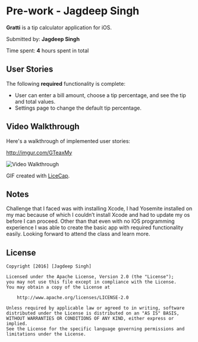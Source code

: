 # Pre-work - Jagdeep Singh
**Gratti** is a tip calculator application for iOS.

Submitted by: **Jagdeep Singh**

Time spent: **4** hours spent in total

## User Stories

The following **required** functionality is complete:

* User can enter a bill amount, choose a tip percentage, and see the tip and total values.
* Settings page to change the default tip percentage.

## Video Walkthrough 

Here's a walkthrough of implemented user stories:

http://imgur.com/GTeaxMy

<img src=“http://i.imgur.com/GTeaxMy.gif?1” title='Video Walkthrough' width='' alt='Video Walkthrough' />


GIF created with [LiceCap](http://www.cockos.com/licecap/).

## Notes

Challenge that I faced was with installing Xcode, I had Yosemite installed on my mac because of which I couldn’t install Xcode and had to update my os before I can proceed. Other than that even with no IOS programming experience I was able to create the basic app with required functionality easily. Looking forward to attend the class and learn more. 

## License

    Copyright [2016] [Jagdeep Singh]

    Licensed under the Apache License, Version 2.0 (the "License");
    you may not use this file except in compliance with the License.
    You may obtain a copy of the License at

        http://www.apache.org/licenses/LICENSE-2.0

    Unless required by applicable law or agreed to in writing, software
    distributed under the License is distributed on an "AS IS" BASIS,
    WITHOUT WARRANTIES OR CONDITIONS OF ANY KIND, either express or implied.
    See the License for the specific language governing permissions and
    limitations under the License.
